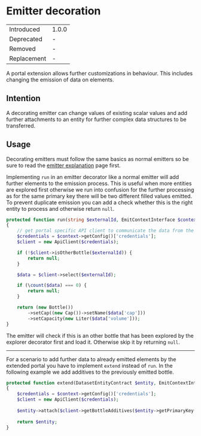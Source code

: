 # Emitter decoration

|             |       |
| ----------- | ----- |
| Introduced  | 1.0.0 |
| Deprecated  | -     |
| Removed     | -     |
| Replacement | -     |

A portal extension allows further customizations in behaviour.
This includes changing the emission of data on elements.

## Intention

A decorating emitter can change values of existing scalar values and add further attachments to an entity for further complex data structures to be transferred.

## Usage

Decorating emitters must follow the same basics as normal emitters so be sure to read the [emitter explanation](./003-emitter.md) page first.

Implementing `run` in an emitter decorator like a normal emitter will add further elements to the emission process.
This is useful when more entities are explored first otherwise we run into confusion for the further processing as for the same primary key there will be two different filled values emitted.
To prevent duplicate emission you can add a check whether this is the right entity to process and otherwise return `null`.

```php
protected function run(string $externalId, EmitContextInterface $context): ?DatasetEntityContract
{
    // get portal specific API client to communicate the data from the contexts configuration
    $credentials = $context->getConfig()['credentials'];
    $client = new ApiClient($credentials);

    if (!$client->isOtherBottle($externalId)) {
        return null;
    }

    $data = $client->select($externalId);

    if (\count($data) === 0) {
        return null;
    }

    return (new Bottle())
        ->setCap((new Cap())->setName($data['cap']))
        ->setCapacity(new Liter($data['volume']));
}
```

The emitter will check if this is an other bottle that has been explored by the explorer decorator first and load it.
Otherwise skip it by returning `null`.

---

For a scenario to add further data to already emitted elements by the extended portal you have to implement `extend` instead of `run`.
In the following example we add additives to the previously emitted bottle.

```php
protected function extend(DatasetEntityContract $entity, EmitContextInterface $context): ?DatasetEntityContract
{
    $credentials = $context->getConfig()['credentials'];
    $client = new ApiClient($credentials);
    
    $entity->attach($client->getBottleAdditives($entity->getPrimaryKey()));
    
    return $entity;
}
```
